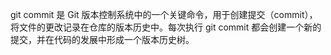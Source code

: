 git commit 是 Git 版本控制系统中的一个关键命令，用于创建提交（commit），将文件的更改记录在仓库的版本历史中。每次执行 git commit 都会创建一个新的提交，并在代码的发展中形成一个版本历史树。
